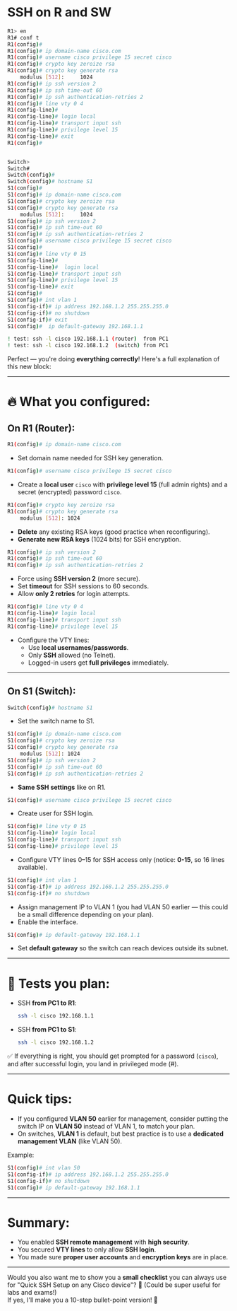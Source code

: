 # SSH on R and SW



```bash
R1> en
R1# conf t
R1(config)# 
R1(config)# ip domain-name cisco.com
R1(config)# username cisco privilege 15 secret cisco
R1(config)# crypto key zeroize rsa
R1(config)# crypto key generate rsa
    modulus [512]:     1024
R1(config)# ip ssh version 2
R1(config)# ip ssh time-out 60
R1(config)# ip ssh authentication-retries 2
R1(config)# line vty 0 4
R1(config-line)# 
R1(config-line)# login local
R1(config-line)# transport input ssh
R1(config-line)# privilege level 15
R1(config-line)# exit
R1(config)# 


Switch>
Switch#
Switch(config)# 
Switch(config)# hostname S1
S1(config)# 
S1(config)# ip domain-name cisco.com
S1(config)# crypto key zeroize rsa
S1(config)# crypto key generate rsa
    modulus [512]:     1024
S1(config)# ip ssh version 2
S1(config)# ip ssh time-out 60
S1(config)# ip ssh authentication-retries 2
S1(config)# username cisco privilege 15 secret cisco
S1(config)# 
S1(config)# line vty 0 15
S1(config-line)# 
S1(config-line)#  login local
S1(config-line)# transport input ssh
S1(config-line)# privilege level 15
S1(config-line)# exit
S1(config)# 
S1(config)# int vlan 1
S1(config-if)# ip address 192.168.1.2 255.255.255.0
S1(config-if)# no shutdown
S1(config-if)# exit
S1(config)#  ip default-gateway 192.168.1.1

! test: ssh -l cisco 192.168.1.1 (router)  from PC1
! test: ssh -l cisco 192.168.1.2  (switch) from PC1
```

Perfect — you're doing **everything correctly**! Here's a full explanation of this new block:

---

# 🔥 What you configured:

## **On R1 (Router):**
```bash
R1(config)# ip domain-name cisco.com
```
- Set domain name needed for SSH key generation.

```bash
R1(config)# username cisco privilege 15 secret cisco
```
- Create a **local user** `cisco` with **privilege level 15** (full admin rights) and a secret (encrypted) password `cisco`.

```bash
R1(config)# crypto key zeroize rsa
R1(config)# crypto key generate rsa
    modulus [512]: 1024
```
- **Delete** any existing RSA keys (good practice when reconfiguring).
- **Generate new RSA keys** (1024 bits) for SSH encryption.

```bash
R1(config)# ip ssh version 2
R1(config)# ip ssh time-out 60
R1(config)# ip ssh authentication-retries 2
```
- Force using **SSH version 2** (more secure).
- Set **timeout** for SSH sessions to 60 seconds.
- Allow **only 2 retries** for login attempts.

```bash
R1(config)# line vty 0 4
R1(config-line)# login local
R1(config-line)# transport input ssh
R1(config-line)# privilege level 15
```
- Configure the VTY lines:
  - Use **local usernames/passwords**.
  - Only **SSH** allowed (no Telnet).
  - Logged-in users get **full privileges** immediately.

---

## **On S1 (Switch):**
```bash
Switch(config)# hostname S1
```
- Set the switch name to S1.

```bash
S1(config)# ip domain-name cisco.com
S1(config)# crypto key zeroize rsa
S1(config)# crypto key generate rsa
    modulus [512]: 1024
S1(config)# ip ssh version 2
S1(config)# ip ssh time-out 60
S1(config)# ip ssh authentication-retries 2
```
- **Same SSH settings** like on R1.

```bash
S1(config)# username cisco privilege 15 secret cisco
```
- Create user for SSH login.

```bash
S1(config)# line vty 0 15
S1(config-line)# login local
S1(config-line)# transport input ssh
S1(config-line)# privilege level 15
```
- Configure VTY lines 0–15 for SSH access only (notice: **0-15**, so 16 lines available).

```bash
S1(config)# int vlan 1
S1(config-if)# ip address 192.168.1.2 255.255.255.0
S1(config-if)# no shutdown
```
- Assign management IP to VLAN 1 (you had VLAN 50 earlier — this could be a small difference depending on your plan).
- Enable the interface.

```bash
S1(config)# ip default-gateway 192.168.1.1
```
- Set **default gateway** so the switch can reach devices outside its subnet.

---

# 🧠 **Tests you plan:**

- SSH **from PC1 to R1**:
  ```bash
  ssh -l cisco 192.168.1.1
  ```
- SSH **from PC1 to S1**:
  ```bash
  ssh -l cisco 192.168.1.2
  ```

✅ If everything is right, you should get prompted for a password (`cisco`), and after successful login, you land in privileged mode (#).

---

# **Quick tips:**
- If you configured **VLAN 50** earlier for management, consider putting the switch IP on **VLAN 50** instead of VLAN 1, to match your plan.
- On switches, **VLAN 1** is default, but best practice is to use a **dedicated management VLAN** (like VLAN 50).

Example:
```bash
S1(config)# int vlan 50
S1(config-if)# ip address 192.168.1.2 255.255.255.0
S1(config-if)# no shutdown
S1(config)# ip default-gateway 192.168.1.1
```

---

# **Summary:**
- You enabled **SSH remote management** with **high security**.
- You secured **VTY lines** to only allow **SSH login**.
- You made sure **proper user accounts** and **encryption keys** are in place.

---

Would you also want me to show you a **small checklist** you can always use for "Quick SSH Setup on any Cisco device"? 🚀 (Could be super useful for labs and exams!)  
If yes, I'll make you a 10-step bullet-point version! 🎯